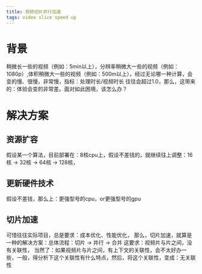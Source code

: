 ```yaml
---
title: 视频切片并行加速
tags: video slice speed up
---
```

# 背景
稍微长一些的视频（例如：5min以上），分辨率稍微大一些的视频（例如：1080p）,体积稍微大一些的视频（例如：500m以上），经过无论哪一种计算，会变的慢、很慢，非常慢，指标：处理时长/视频时长 往往会超过1.0，那么，这带来的：体验会变的非常差。面对如此困境，该怎么办？

# 解决方案

## 资源扩容
 假设某一个算法，目前部署在：8核cpu上，假设不差钱的，就继续往上调整：16核 -> 32核 -> 64核 -> 128核，
 
## 更新硬件技术
  假设不差钱，那么上：更强型号的cpu，or更强型号的gpu

## 切片加速
可惜往往实际项目，总是要求：成本优化、性能优化，
那么，切片加速，就算是一种的解决方案：总体流程：切片 -> 并行 -> 合并
这要求：视频片与片之间，没有关联性，
当然了：如果视频片与片之间，有上下文的关联性，会不太好办一些，一般，得分析下这个关联性有什么特点，然后，将这个关联性，变成：无关联性


